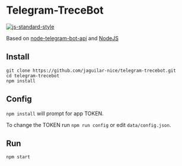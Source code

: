 # Telegram-TreceBot
[![js-standard-style](https://img.shields.io/badge/code%20style-standard-brightgreen.svg)](http://standardjs.com)

Based on [node-telegram-bot-api](https://github.com/yagop/node-telegram-bot-api) and [NodeJS](https://nodejs.org)

## Install
```
git clone https://github.com/jaguilar-nice/telegram-trecebot.git
cd telegram-trecebot
npm install
```

## Config
`npm install` will prompt for app TOKEN.

To change the TOKEN run `npm run config` or edit `data/config.json`.

## Run
```
npm start
```
